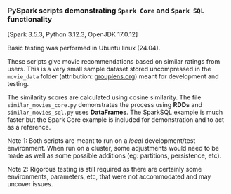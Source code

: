 ### PySpark scripts demonstrating `Spark Core` and `Spark SQL` functionality

[Spark 3.5.3, Python 3.12.3, OpenJDK 17.0.12]

Basic testing was performed in Ubuntu linux (24.04).

These scripts give movie recommendations based on similar ratings from users.
This is a very small sample dataset stored uncompressed in the `movie_data`
folder (attribution: [grouplens.org](https://grouplens.org/datasets/movielens/100k/)) meant for development and testing.

The similarity scores are calculated using cosine similarity. The file
`similar_movies_core.py` demonstrates the process using **RDDs** and 
`similar_movies_sql.py` uses **DataFrames**. The SparkSQL example is much faster
but the Spark Core example is included for demonstration and to act as
a reference.

Note 1: Both scripts are meant to run on a _local_ development/test environment.
When run on a cluster, some adjustments would need to be made as well as some possible 
additions (eg: partitions, persistence, etc).

Note 2: Rigorous testing is still required as there are certainly
some environments, parameters, etc, that were not accommodated and may
uncover issues.
